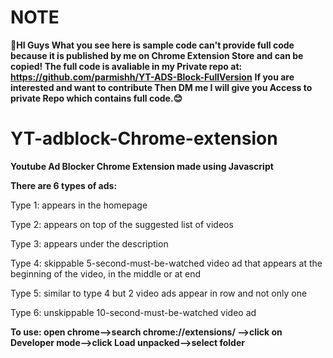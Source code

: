 # NOTE
**👋HI Guys What you see here is sample code can't provide full code because it is published by me on Chrome Extension Store and can be copied! The full code is avaliable in my Private repo at: https://github.com/parmishh/YT-ADS-Block-FullVersion**
**If you are interested and want to contribute Then DM me I will give you Access to private Repo which contains full code.😊**




# YT-adblock-Chrome-extension
**Youtube Ad Blocker Chrome Extension made using Javascript**

**There are 6 types of ads:**

Type 1: appears in the homepage

Type 2: appears on top of the suggested list of videos

Type 3: appears under the description

Type 4: skippable 5-second-must-be-watched video ad that appears at the beginning of the video, in the middle or at end

Type 5: similar to type 4 but 2 video ads appear in row and not only one

Type 6: unskippable 10-second-must-be-watched video ad


**To use: open chrome-->search chrome://extensions/ -->click on Developer mode-->click Load unpacked-->select folder**
